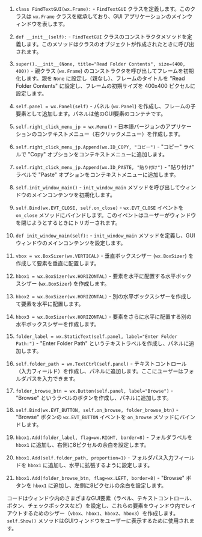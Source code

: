 1. `class FindTextGUI(wx.Frame):` - `FindTextGUI` クラスを定義します。このクラスは `wx.Frame` クラスを継承しており、GUI アプリケーションのメインウィンドウを表します。

2. `def __init__(self):` - `FindTextGUI` クラスのコンストラクタメソッドを定義します。このメソッドはクラスのオブジェクトが作成されたときに呼び出されます。

3. `super().__init__(None, title="Read Folder Contents", size=(400, 400))` - 親クラス (`wx.Frame`) のコンストラクタを呼び出してフレームを初期化します。親を `None` に設定し（親なし）、フレームのタイトルを "Read Folder Contents" に設定し、フレームの初期サイズを 400x400 ピクセルに設定します。

4. `self.panel = wx.Panel(self)` - パネル (`wx.Panel`) を作成し、フレームの子要素として追加します。パネルは他のGUI要素のコンテナです。

5. `self.right_click_menu_jp = wx.Menu()` - 日本語バージョンのアプリケーションのコンテキストメニュー（右クリックメニュー）を作成します。

6. `self.right_click_menu_jp.Append(wx.ID_COPY, "コピー")` - "コピー" ラベルで "Copy" オプションをコンテキストメニューに追加します。

7. `self.right_click_menu_jp.Append(wx.ID_PASTE, "貼り付け")` - "貼り付け" ラベルで "Paste" オプションをコンテキストメニューに追加します。

8. `self.init_window_main()` - `init_window_main` メソッドを呼び出してウィンドウのメインコンテンツを初期化します。

9. `self.Bind(wx.EVT_CLOSE, self.on_close)` - `wx.EVT_CLOSE` イベントを `on_close` メソッドにバインドします。このイベントはユーザーがウィンドウを閉じようとするときにトリガーされます。

10. `def init_window_main(self):` - `init_window_main` メソッドを定義し、GUIウィンドウのメインコンテンツを設定します。

11. `vbox = wx.BoxSizer(wx.VERTICAL)` - 垂直ボックスシザー (`wx.BoxSizer`) を作成して要素を垂直に配置します。

12. `hbox1 = wx.BoxSizer(wx.HORIZONTAL)` - 要素を水平に配置する水平ボックスシザー (`wx.BoxSizer`) を作成します。

13. `hbox2 = wx.BoxSizer(wx.HORIZONTAL)` - 別の水平ボックスシザーを作成して要素を水平に配置します。

14. `hbox3 = wx.BoxSizer(wx.HORIZONTAL)` - 要素をさらに水平に配置する別の水平ボックスシザーを作成します。

15. `folder_label = wx.StaticText(self.panel, label="Enter Folder Path:")` - "Enter Folder Path" というテキストラベルを作成し、パネルに追加します。

16. `self.folder_path = wx.TextCtrl(self.panel)` - テキストコントロール（入力フィールド）を作成し、パネルに追加します。ここにユーザーはフォルダパスを入力できます。

17. `folder_browse_btn = wx.Button(self.panel, label="Browse")` - "Browse" というラベルのボタンを作成し、パネルに追加します。

18. `self.Bind(wx.EVT_BUTTON, self.on_browse, folder_browse_btn)` - "Browse" ボタンの `wx.EVT_BUTTON` イベントを `on_browse` メソッドにバインドします。

19. `hbox1.Add(folder_label, flag=wx.RIGHT, border=8)` - フォルダラベルを `hbox1` に追加し、右側に8ピクセルの余白を設定します。

20. `hbox1.Add(self.folder_path, proportion=1)` - フォルダパス入力フィールドを `hbox1` に追加し、水平に拡張するように設定します。

21. `hbox1.Add(folder_browse_btn, flag=wx.LEFT, border=8)` - "Browse" ボタンを `hbox1` に追加し、左側に8ピクセルの余白を設定します。

コードはウィンドウ内のさまざまなGUI要素（ラベル、テキストコントロール、ボタン、チェックボックスなど）を設定し、これらの要素をウィンドウ内でレイアウトするためのシザー（`vbox`、`hbox1`、`hbox2`、`hbox3`）を作成します。`self.Show()` メソッドはGUIウィンドウをユーザーに表示するために使用されます。
